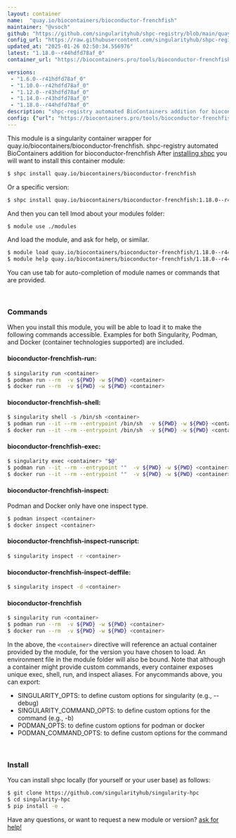 ```yaml
---
layout: container
name:  "quay.io/biocontainers/bioconductor-frenchfish"
maintainer: "@vsoch"
github: "https://github.com/singularityhub/shpc-registry/blob/main/quay.io/biocontainers/bioconductor-frenchfish/container.yaml"
config_url: "https://raw.githubusercontent.com/singularityhub/shpc-registry/main/quay.io/biocontainers/bioconductor-frenchfish/container.yaml"
updated_at: "2025-01-26 02:50:34.556976"
latest: "1.18.0--r44hdfd78af_0"
container_url: "https://biocontainers.pro/tools/bioconductor-frenchfish"

versions:
 - "1.6.0--r41hdfd78af_0"
 - "1.10.0--r42hdfd78af_0"
 - "1.12.0--r43hdfd78af_0"
 - "1.14.0--r43hdfd78af_0"
 - "1.18.0--r44hdfd78af_0"
description: "shpc-registry automated BioContainers addition for bioconductor-frenchfish"
config: {"url": "https://biocontainers.pro/tools/bioconductor-frenchfish", "maintainer": "@vsoch", "description": "shpc-registry automated BioContainers addition for bioconductor-frenchfish", "latest": {"1.18.0--r44hdfd78af_0": "sha256:8bd8b5a7ee873d4f913dede606069830f185bf35e194ae6d1f8c1964885bff53"}, "tags": {"1.6.0--r41hdfd78af_0": "sha256:cb888657c3371e8a23a076c5297a9fcf39f6d0995e8657f021dd3a445c4557f3", "1.10.0--r42hdfd78af_0": "sha256:96c3073f111619f6df0bde6c637308e5ac12ed7d172d476b9adf02381cd97f07", "1.12.0--r43hdfd78af_0": "sha256:af1bc24fb99115d8b9df3299bc8bafae67ab6a073be1bb4b156008ca811fe480", "1.14.0--r43hdfd78af_0": "sha256:c3ce76b3d07e6e965897e0f4cd8fd9d17b766bf1004c02953fb4f88de0607374", "1.18.0--r44hdfd78af_0": "sha256:8bd8b5a7ee873d4f913dede606069830f185bf35e194ae6d1f8c1964885bff53"}, "docker": "quay.io/biocontainers/bioconductor-frenchfish"}
---
```


This module is a singularity container wrapper for quay.io/biocontainers/bioconductor-frenchfish.
shpc-registry automated BioContainers addition for bioconductor-frenchfish
After [installing shpc](#install) you will want to install this container module:


```bash
$ shpc install quay.io/biocontainers/bioconductor-frenchfish
```

Or a specific version:

```bash
$ shpc install quay.io/biocontainers/bioconductor-frenchfish:1.18.0--r44hdfd78af_0
```

And then you can tell lmod about your modules folder:

```bash
$ module use ./modules
```

And load the module, and ask for help, or similar.

```bash
$ module load quay.io/biocontainers/bioconductor-frenchfish/1.18.0--r44hdfd78af_0
$ module help quay.io/biocontainers/bioconductor-frenchfish/1.18.0--r44hdfd78af_0
```

You can use tab for auto-completion of module names or commands that are provided.

<br>

### Commands

When you install this module, you will be able to load it to make the following commands accessible.
Examples for both Singularity, Podman, and Docker (container technologies supported) are included.

#### bioconductor-frenchfish-run:

```bash
$ singularity run <container>
$ podman run --rm  -v ${PWD} -w ${PWD} <container>
$ docker run --rm  -v ${PWD} -w ${PWD} <container>
```

#### bioconductor-frenchfish-shell:

```bash
$ singularity shell -s /bin/sh <container>
$ podman run --it --rm --entrypoint /bin/sh  -v ${PWD} -w ${PWD} <container>
$ docker run --it --rm --entrypoint /bin/sh  -v ${PWD} -w ${PWD} <container>
```

#### bioconductor-frenchfish-exec:

```bash
$ singularity exec <container> "$@"
$ podman run --it --rm --entrypoint ""  -v ${PWD} -w ${PWD} <container> "$@"
$ docker run --it --rm --entrypoint ""  -v ${PWD} -w ${PWD} <container> "$@"
```

#### bioconductor-frenchfish-inspect:

Podman and Docker only have one inspect type.

```bash
$ podman inspect <container>
$ docker inspect <container>
```

#### bioconductor-frenchfish-inspect-runscript:

```bash
$ singularity inspect -r <container>
```

#### bioconductor-frenchfish-inspect-deffile:

```bash
$ singularity inspect -d <container>
```



#### bioconductor-frenchfish

```bash
$ singularity run <container>
$ podman run --rm  -v ${PWD} -w ${PWD} <container>
$ docker run --rm  -v ${PWD} -w ${PWD} <container>
```


In the above, the `<container>` directive will reference an actual container provided
by the module, for the version you have chosen to load. An environment file in the
module folder will also be bound. Note that although a container
might provide custom commands, every container exposes unique exec, shell, run, and
inspect aliases. For anycommands above, you can export:

 - SINGULARITY_OPTS: to define custom options for singularity (e.g., --debug)
 - SINGULARITY_COMMAND_OPTS: to define custom options for the command (e.g., -b)
 - PODMAN_OPTS: to define custom options for podman or docker
 - PODMAN_COMMAND_OPTS: to define custom options for the command

<br>

### Install

You can install shpc locally (for yourself or your user base) as follows:

```bash
$ git clone https://github.com/singularityhub/singularity-hpc
$ cd singularity-hpc
$ pip install -e .
```

Have any questions, or want to request a new module or version? [ask for help!](https://github.com/singularityhub/singularity-hpc/issues)